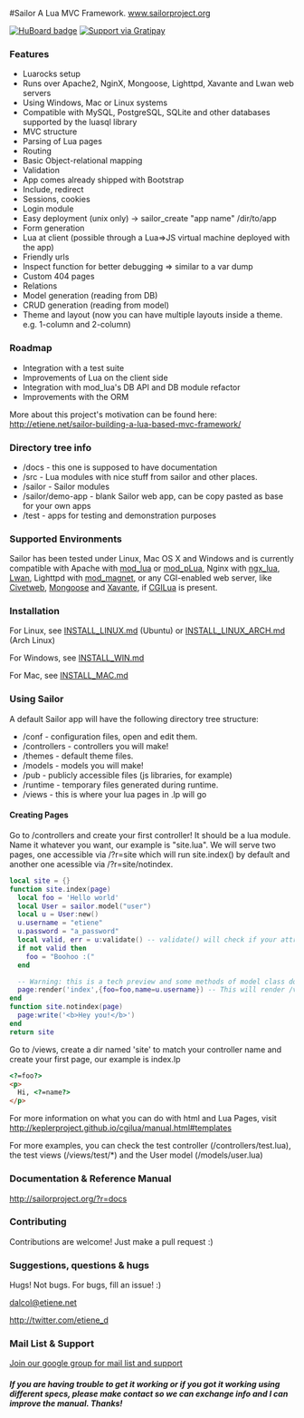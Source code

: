 #Sailor
A Lua MVC Framework. www.sailorproject.org

[![HuBoard badge](http://img.shields.io/badge/Hu-Board-7965cc.svg)](https://huboard.com/Etiene/sailor)
[![Support via Gratipay](http://img.shields.io/gratipay/Etiene.svg)](https://gratipay.com/Etiene) 

### Features
  * Luarocks setup
  * Runs over Apache2, NginX, Mongoose, Lighttpd, Xavante and Lwan web servers
  * Using Windows, Mac or Linux systems
  * Compatible with MySQL, PostgreSQL, SQLite and other databases supported by the luasql library
  * MVC structure
  * Parsing of Lua pages
  * Routing
  * Basic Object-relational mapping
  * Validation
  * App comes already shipped with Bootstrap
  * Include, redirect
  * Sessions, cookies
  * Login module
  * Easy deployment (unix only) -> sailor_create "app name" /dir/to/app
  * Form generation
  * Lua at client (possible through a Lua=>JS virtual machine deployed with the app)
  * Friendly urls
  * Inspect function for better debugging => similar to a var dump
  * Custom 404 pages
  * Relations
  * Model generation (reading from DB)
  * CRUD generation (reading from model)
  * Theme and layout (now you can have multiple layouts inside a theme. e.g. 1-column and 2-column)


### Roadmap
* Integration with a test suite
* Improvements of Lua on the client side
* Integration with mod_lua's DB API and DB module refactor
* Improvements with the ORM

More about this project's motivation can be found here: http://etiene.net/sailor-building-a-lua-based-mvc-framework/

### Directory tree info
* /docs - this one is supposed to have documentation
* /src - Lua modules with nice stuff from sailor and other places.
 * /sailor - Sailor modules
 * /sailor/demo-app - blank Sailor web app, can be copy pasted as base for your own apps
* /test - apps for testing and demonstration purposes

### Supported Environments

Sailor has been tested under Linux, Mac OS X and Windows and is currently compatible with Apache with [mod_lua](http://www.modlua.org/) or [mod_pLua](https://github.com/Humbedooh/mod_pLua), Nginx with [ngx_lua](https://github.com/chaoslawful/lua-nginx-module), [Lwan](http://lwan.ws/), Lighttpd with [mod_magnet](http://redmine.lighttpd.net/projects/1/wiki/Docs_ModMagnet), or any CGI-enabled web server, like [Civetweb](https://github.com/bel2125/civetweb), [Mongoose](https://github.com/cesanta/mongoose) and [Xavante](http://keplerproject.github.io/xavante/), if [CGILua](https://github.com/keplerproject/cgilua) is present.

### Installation

For Linux, see [INSTALL_LINUX.md](https://github.com/Etiene/sailor/blob/master/docs/INSTALL_LINUX.md) (Ubuntu) or [INSTALL_LINUX_ARCH.md](https://github.com/Etiene/sailor/blob/master/docs/INSTALL_LINUX_ARCH.md) (Arch Linux)

For Windows, see [INSTALL_WIN.md](https://github.com/Etiene/sailor/blob/master/docs/INSTALL_WIN.md)

For Mac, see [INSTALL_MAC.md](https://github.com/Etiene/sailor/blob/master/docs/INSTALL_MAC.md)

### Using Sailor
A default Sailor app will have the following directory tree structure:
* /conf - configuration files, open and edit them.
* /controllers - controllers you will make!
* /themes - default theme files.
* /models - models you will make!
* /pub - publicly accessible files (js libraries, for example)
* /runtime - temporary files generated during runtime.
* /views - this is where your lua pages in .lp will go

#### Creating Pages #
Go to /controllers and create your first controller! It should be a lua module. Name it whatever you want, our example is "site.lua". We will serve two pages, one accessible via <domain>/?r=site which will run site.index() by default and another one acessible via <domain>/?r=site/notindex.
```lua
local site = {}
function site.index(page)
  local foo = 'Hello world'
  local User = sailor.model("user")
  local u = User:new()
  u.username = "etiene"
  u.password = "a_password"
  local valid, err = u:validate() -- validate() will check if your attributes follow the rules!
  if not valid then
    foo = "Boohoo :("
  end

  -- Warning: this is a tech preview and some methods of model class do not avoid SQL injections yet.
  page:render('index',{foo=foo,name=u.username}) -- This will render /views/site/index.lp and pass the variables 'foo' and 'name'
end
function site.notindex(page)
  page:write('<b>Hey you!</b>')
end
return site
```
Go to /views, create a dir named 'site' to match your controller name and create your first page, our example is index.lp

```html
<?=foo?>
<p>
  Hi, <?=name?>
</p>
```
For more information on what you can do with html and Lua Pages, visit http://keplerproject.github.io/cgilua/manual.html#templates

For more examples, you can check the test controller (/controllers/test.lua), the test views (/views/test/*) and the User model (/models/user.lua)

### Documentation & Reference Manual
http://sailorproject.org/?r=docs


### Contributing
Contributions are welcome! Just make a pull request :)


### Suggestions, questions & hugs
Hugs! Not bugs. For bugs, fill an issue! :)

dalcol@etiene.net

http://twitter.com/etiene_d

### Mail List & Support
[Join our google group for mail list and support](https://groups.google.com/forum/#!forum/sailor-l)



##### If you are having trouble to get it working or if you got it working using different specs, please make contact so we can exchange info and I can improve the manual. Thanks!
